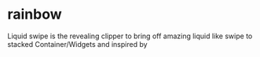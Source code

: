 # rainbow

Liquid swipe is the revealing clipper to bring off amazing liquid like swipe to stacked Container/Widgets and inspired by

